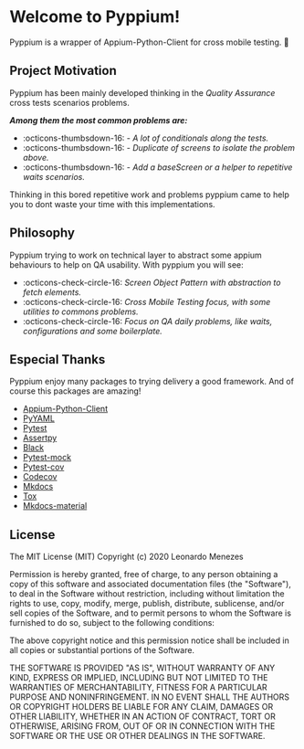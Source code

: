# Welcome to Pyppium!  

Pyppium is a wrapper of Appium-Python-Client for cross mobile testing. :tada:

## Project Motivation

Pyppium has been mainly developed thinking in the *Quality Assurance* cross tests scenarios problems. 

***Among them the most common problems are:***

- :octicons-thumbsdown-16: - *A lot of conditionals along the tests.*
- :octicons-thumbsdown-16: - *Duplicate of screens to isolate the problem above.*
- :octicons-thumbsdown-16: - *Add a baseScreen or a helper to repetitive waits scenarios.*


Thinking in this bored repetitive work and problems pyppium came to help you to dont waste your time with this implementations.

## Philosophy

Pyppium trying to work on technical layer to abstract some appium behaviours to help on QA usability. With pyppium you will see:

 - :octicons-check-circle-16: *Screen Object Pattern with abstraction to fetch elements.*
 - :octicons-check-circle-16: *Cross Mobile Testing focus, with some utilities to commons problems.*
 - :octicons-check-circle-16: *Focus on QA daily problems, like waits, configurations and some boilerplate.*

## Especial Thanks
 
 Pyppium enjoy many packages to trying delivery a good framework. And of course this packages are amazing!
 
 - [Appium-Python-Client](https://pypi.org/project/Appium-Python-Client/)
 - [PyYAML](https://pypi.org/project/PyYAML/)
 - [Pytest](https://pypi.org/project/pytest/)
 - [Assertpy](https://pypi.org/project/assertpy/)
 - [Black](https://pypi.org/project/black/)
 - [Pytest-mock](https://pypi.org/project/pytest-mock/)
 - [Pytest-cov](https://pypi.org/project/pytest-cov/)
 - [Codecov](https://pypi.org/project/codecov/)
 - [Mkdocs](https://pypi.org/project/mkdocs/)
 - [Tox](https://pypi.org/project/tox/) 
 - [Mkdocs-material](https://squidfunk.github.io/mkdocs-material/)  
 
 
## License

 The MIT License (MIT)
 Copyright (c) 2020 Leonardo Menezes

 Permission is hereby granted, free of charge, to any person obtaining a copy
 of this software and associated documentation files (the "Software"), to deal
 in the Software without restriction, including without limitation the rights
 to use, copy, modify, merge, publish, distribute, sublicense, and/or sell
 copies of the Software, and to permit persons to whom the Software is
 furnished to do so, subject to the following conditions:

 The above copyright notice and this permission notice shall be included in all
 copies or substantial portions of the Software.

 THE SOFTWARE IS PROVIDED "AS IS", WITHOUT WARRANTY OF ANY KIND,
 EXPRESS OR IMPLIED, INCLUDING BUT NOT LIMITED TO THE WARRANTIES OF
 MERCHANTABILITY, FITNESS FOR A PARTICULAR PURPOSE AND NONINFRINGEMENT.
 IN NO EVENT SHALL THE AUTHORS OR COPYRIGHT HOLDERS BE LIABLE FOR ANY CLAIM,
 DAMAGES OR OTHER LIABILITY, WHETHER IN AN ACTION OF CONTRACT, TORT OR
 OTHERWISE, ARISING FROM, OUT OF OR IN CONNECTION WITH THE SOFTWARE OR THE USE
 OR OTHER DEALINGS IN THE SOFTWARE.

 
 <br />  